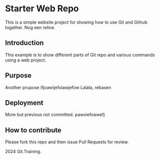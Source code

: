 # Starter Web Repo
This is a simple website project for showing how to use Git and Github together.
Nog een reline.

## Introduction
This example is to show different parts of Git repo and various commands using a web project.

## Purpose
Another prupose ifjoawijefoiawjefow
Lalala, rebasen

## Deployment
More but previous not committed.
pawoiefoawefj

## How to contribute
Please fork this repo and then issue Pull Requests for review.

2024 Git.Training.
